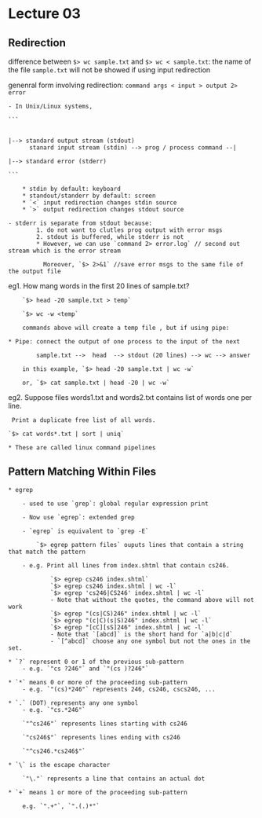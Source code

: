 # Lecture 03

## Redirection
difference between `$> wc sample.txt` and `$> wc < sample.txt`: 
	the name of the file `sample.txt` will not be showed if using input redirection

genenral form involving redirection: `command args < input > output 2> error`

	- In Unix/Linux systems,

	```

																														    |--> standard output stream (stdout)
		  stanard input stream (stdin) --> prog / process command --| 
																														    |--> standard error (stderr)

	```

		* stdin by default: keyboard
		* standout/standerr by default: screen
		* `<` input redirection changes stdin source 
		* `>` output redirection changes stdout source

	- stderr is separate from stdout because: 
			1. do not want to clutles prog output with error msgs
			2. stdout is buffered, while stderr is not
			* However, we can use `command 2> error.log` // second out stream which is the error stream

			  Moreover, `$> 2>&1` //save error msgs to the same file of the output file

eg1. How mang words in the first 20 lines of sample.txt?

		`$> head -20 sample.txt > temp`

		`$> wc -w <temp`

		commands above will create a temp file , but if using pipe:

	* Pipe: connect the output of one process to the input of the next

			sample.txt -->	head  --> stdout (20 lines) --> wc --> answer

		in this example, `$> head -20 sample.txt | wc -w`

		or, `$> cat sample.txt | head -20 | wc -w`

eg2. Suppose files words1.txt and words2.txt contains list of words one per line.

	 Print a duplicate free list of all words.

	`$> cat words*.txt | sort | uniq`
	
	* These are called linux command pipelines

## Pattern Matching Within Files
	* egrep

		- used to use `grep`: global regular expression print

		- Now use `egrep`: extended grep

		- `egrep` is equivalent to `grep -E`

			`$> egrep pattern files` ouputs lines that contain a string that match the pattern

		- e.g. Print all lines from index.shtml that contain cs246.
			
```
			`$> egrep cs246 index.shtml`
			`$> egrep cs246 index.shtml | wc -l`
			`$> egrep 'cs246|CS246' index.shtml | wc -l`
			- Note that without the quotes, the command above will not work
			`$> egrep "(cs|CS)246" index.shtml | wc -l`
			`$> egrep "(c|C)(s|S)246" index.shtml | wc -l`
			`$> egrep "[cC][sS]246" index.shtml | wc -l`
			- Note that `[abcd]` is the short hand for `a|b|c|d`
			- `[^abcd]` choose any one symbol but not the ones in the set.
```

	* `?` represent 0 or 1 of the previous sub-pattern
		- e.g. `"cs ?246"` and `"(cs )?246"`

	* `*` means 0 or more of the proceeding sub-pattern
		- e.g. `"(cs)*246"` represents 246, cs246, cscs246, ...

	* `.` (DOT) represents any one symbol
		- e.g. `"cs.*246"`

		`"^cs246"` represents lines starting with cs246

		`"cs246$"` represents lines ending with cs246

		`"^cs246.*cs246$"`

	* `\` is the escape character

		`"\."` represents a line that contains an actual dot

	* `+` means 1 or more of the proceeding sub-pattern

		e.g. `".+"`, `".(.)*"`

